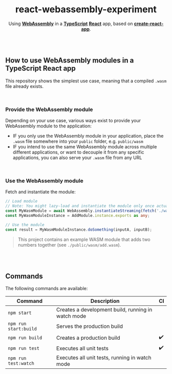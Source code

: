 <div align="center">

# react-webassembly-experiment

Using **[WebAssembly](https://developer.mozilla.org/en-US/docs/WebAssembly)** in a
**[TypeScript](https://github.com/microsoft/TypeScript)** **[React](https://github.com/facebook/react)** app, based on
**[create-react-app](https://github.com/facebook/create-react-app)**.

</div>

<br><br>

## How to use WebAssembly modules in a TypeScript React app

This repository shows the simplest use case, meaning that a compiled `.wasm` file already exists.

<br>

### Provide the WebAssembly module

Depending on your use case, various ways exist to provide your WebAssembly module to the application:

- IF you only use the WebAssembly module in your application, place the `.wasm` file somewhere into your `public` folder, e.g. `public/wasm`
- IF you intend to use the same WebAssembly module across multiple different applications, or want to decouple it from any specific
  applications, you can also serve your `.wasm` file from any URL

<br>

### Use the WebAssembly module

Fetch and instantiate the module:

```ts
// Load module
// Note: You might lazy-load and instantiate the module only once actually needed (#perfmatters)
const MyWasmModule = await WebAssembly.instantiateStreaming(fetch('./wasm/my-module.wasm'));
const MyWasmModuleInstance = AddModule.instance.exports as any;

// Use the module
const result = MyWasmModuleInstance.doSomething(inputA, inputB);
```

> This project contains an example WASM module that adds two numbers together (see `./public/wasm/add.wasm`).

<br><br>

## Commands

The following commands are available:

| Command               | Description                                        | CI                 |
| --------------------- | -------------------------------------------------- | ------------------ |
| `npm start`           | Creates a development build, running in watch mode |                    |
| `npm run start:build` | Serves the production build                        |                    |
| `npm run build`       | Creates a production build                         | :heavy_check_mark: |
| `npm run test`        | Executes all unit tests                            | :heavy_check_mark: |
| `npm run test:watch`  | Executes all unit tests, running in watch mode     |                    |
